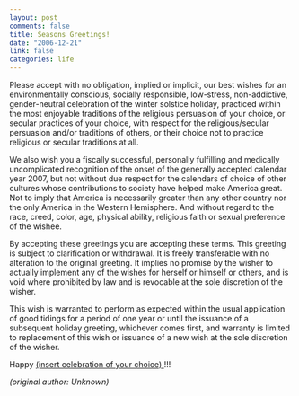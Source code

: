 ```yaml
--- 
layout: post
comments: false
title: Seasons Greetings!
date: "2006-12-21"
link: false
categories: life
---
```

Please accept with no obligation, implied or implicit, our best wishes for an environmentally conscious, socially responsible, low-stress, non-addictive, gender-neutral celebration of the winter solstice holiday, practiced within the most enjoyable traditions of the religious persuasion of your choice, or secular practices of your choice, with respect for the religious/secular persuasion and/or traditions of others, or their choice not to practice religious or secular traditions at all.

We also wish you a fiscally successful, personally fulfilling and medically uncomplicated recognition of the onset of the generally accepted calendar year 2007, but not without due respect for the calendars of choice of other cultures whose contributions to society have helped make America great. Not to imply that America is necessarily greater than any other country nor the only America in the Western Hemisphere. And without regard to the race, creed, color, age, physical ability, religious faith or sexual preference of the wishee.

By accepting these greetings you are accepting these terms. This greeting is subject to clarification or withdrawal. It is freely transferable with no alteration to the original greeting. It implies no promise by the wisher to actually implement any of the wishes for herself or himself or others, and is void where prohibited by law and is revocable at the sole discretion of the wisher.

This wish is warranted to perform as expected within the usual application of good tidings for a period of one year or until the issuance of a subsequent holiday greeting, whichever comes first, and warranty is limited to replacement of this wish or issuance of a new wish at the sole discretion of the wisher.

Happy <u>   (insert celebration of your choice)   </u>!!!

<cite>(original author: Unknown)</cite>
